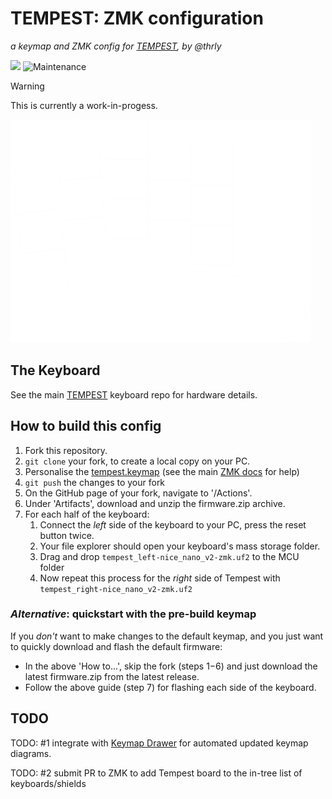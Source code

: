 # TEMPEST: ZMK configuration

_a keymap and ZMK config for [TEMPEST](https://github.com/thrly/tempest), by @thrly_

![](https://github.com/thrly/tempest-shield/actions/workflows/build.yml/badge.svg) ![Maintenance](https://img.shields.io/maintenance/yes/2025)

> [!WARNING]
> This is currently a work-in-progess.

![Key Layout](./images/template.png)

## The Keyboard

See the main [TEMPEST](https://github.com/thrly/tempest) keyboard repo for hardware details.

## How to build this config

1. Fork this repository.
2. `git clone` your fork, to create a local copy on your PC.
3. Personalise the [tempest.keymap](boards\shields\tempest\tempest.keymap) (see the main [ZMK docs](https://zmk.dev/docs) for help)
4. `git push` the changes to your fork
5. On the GitHub page of your fork, navigate to '/Actions'.
6. Under 'Artifacts', download and unzip the firmware.zip archive.
7. For each half of the keyboard:
   1. Connect the _left_ side of the keyboard to your PC, press the reset button twice.
   2. Your file explorer should open your keyboard's mass storage folder.
   3. Drag and drop `tempest_left-nice_nano_v2-zmk.uf2` to the MCU folder
   4. Now repeat this process for the _right_ side of Tempest with `tempest_right-nice_nano_v2-zmk.uf2`

### _Alternative_: quickstart with the pre-build keymap

If you _don't_ want to make changes to the default keymap, and you just want to quickly download and flash the default firmware:

- In the above 'How to...', skip the fork (steps 1−6) and just download the latest firmware.zip from the latest release.
- Follow the above guide (step 7) for flashing each side of the keyboard.

## TODO

TODO: #1 integrate with [Keymap Drawer](https://github.com/caksoylar/keymap-drawer) for automated updated keymap diagrams.

TODO: #2 submit PR to ZMK to add Tempest board to the in-tree list of keyboards/shields
